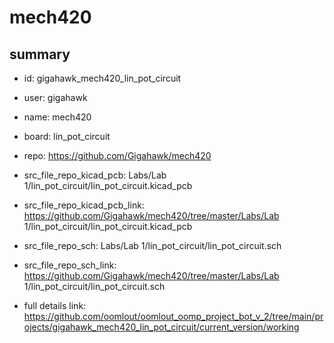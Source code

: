 # mech420
 
## summary 
* id: gigahawk_mech420_lin_pot_circuit
* user: gigahawk
* name: mech420
* board: lin_pot_circuit
* repo: https://github.com/Gigahawk/mech420
* src_file_repo_kicad_pcb: Labs/Lab 1/lin_pot_circuit/lin_pot_circuit.kicad_pcb
* src_file_repo_kicad_pcb_link: https://github.com/Gigahawk/mech420/tree/master/Labs/Lab 1/lin_pot_circuit/lin_pot_circuit.kicad_pcb


* src_file_repo_sch: Labs/Lab 1/lin_pot_circuit/lin_pot_circuit.sch
* src_file_repo_sch_link: https://github.com/Gigahawk/mech420/tree/master/Labs/Lab 1/lin_pot_circuit/lin_pot_circuit.sch
* full details link: https://github.com/oomlout/oomlout_oomp_project_bot_v_2/tree/main/projects/gigahawk_mech420_lin_pot_circuit/current_version/working  







